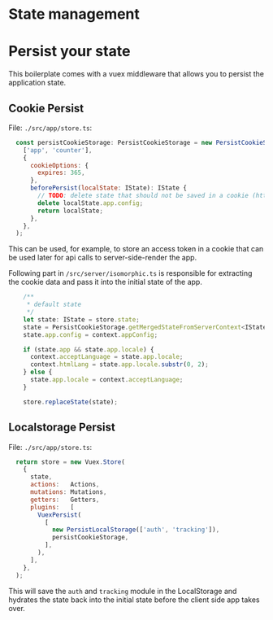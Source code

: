 # State management

# Persist your state
This boilerplate comes with a vuex middleware that allows you to persist the application state.

## Cookie Persist

File: `./src/app/store.ts`:
```js
  const persistCookieStorage: PersistCookieStorage = new PersistCookieStorage(
    ['app', 'counter'],
    {
      cookieOptions: {
        expires: 365,
      },
      beforePersist(localState: IState): IState {
        // TODO: delete state that should not be saved in a cookie (https://github.com/devCrossNet/vue-starter/issues/52)
        delete localState.app.config;
        return localState;
      },
    },
  );
```

This can be used, for example, to store an access token in a cookie that can be used later for api calls to server-side-render the app.

Following part in `/src/server/isomorphic.ts` is responsible for extracting the cookie data and pass it into the initial state of the app.

```js
    /**
     * default state
     */
    let state: IState = store.state;
    state = PersistCookieStorage.getMergedStateFromServerContext<IState>(context, state);
    state.app.config = context.appConfig;

    if (state.app && state.app.locale) {
      context.acceptLanguage = state.app.locale;
      context.htmlLang = state.app.locale.substr(0, 2);
    } else {
      state.app.locale = context.acceptLanguage;
    }

    store.replaceState(state);
```

## Localstorage Persist

File: `./src/app/store.ts`:
```js
  return store = new Vuex.Store(
    {
      state,
      actions:   Actions,
      mutations: Mutations,
      getters:   Getters,
      plugins:   [
        VuexPersist(
          [
            new PersistLocalStorage(['auth', 'tracking']),
            persistCookieStorage,
          ],
        ),
      ],
    },
  );
```

This will save the `auth` and `tracking` module in the LocalStorage and hydrates the state back into the initial state before the client side app takes over.
